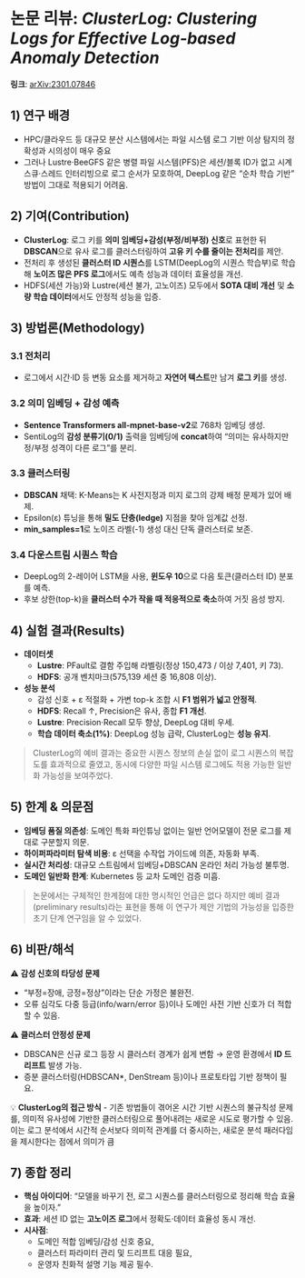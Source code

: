 # 논문 리뷰: _ClusterLog: Clustering Logs for Effective Log-based Anomaly Detection_

**링크**: [arXiv:2301.07846](https://arxiv.org/abs/2301.07846)

## 1) 연구 배경

- HPC/클라우드 등 대규모 분산 시스템에서는 파일 시스템 로그 기반 이상 탐지의 정확성과 시의성이 매우 중요
- 그러나 Lustre·BeeGFS 같은 병렬 파일 시스템(PFS)은 세션/블록 ID가 없고 시계 스큐·스레드 인터리빙으로 로그 순서가 모호하여, DeepLog 같은 “순차 학습 기반” 방법이 그대로 적용되기 어려움.

## 2) 기여(Contribution)

- **ClusterLog**: 로그 키를 **의미 임베딩+감성(부정/비부정) 신호**로 표현한 뒤 **DBSCAN**으로 유사 로그를 클러스터링하여 **고유 키 수를 줄이는 전처리**를 제안.
- 전처리 후 생성된 **클러스터 ID 시퀀스**를 LSTM(DeepLog의 시퀀스 학습부)로 학습해 **노이즈 많은 PFS 로그**에서도 예측 성능과 데이터 효율성을 개선.
- HDFS(세션 가능)와 Lustre(세션 불가, 고노이즈) 모두에서 **SOTA 대비 개선** 및 **소량 학습 데이터**에서도 안정적 성능을 입증.

## 3) 방법론(Methodology)

### 3.1 전처리

- 로그에서 시간·ID 등 변동 요소를 제거하고 **자연어 텍스트**만 남겨 **로그 키**를 생성.

### 3.2 의미 임베딩 + 감성 예측

- **Sentence Transformers all-mpnet-base-v2**로 768차 임베딩 생성.
- SentiLog의 **감성 분류기(0/1)** 출력을 임베딩에 **concat**하여 “의미는 유사하지만 정/부정 성격이 다른 로그”를 분리.

### 3.3 클러스터링

- **DBSCAN** 채택: K-Means는 K 사전지정과 미지 로그의 강제 배정 문제가 있어 배제.
- Epsilon(ε) 튜닝을 통해 **밀도 단층(ledge)** 지점을 찾아 임계값 선정.
- **min_samples=1**로 노이즈 라벨(-1) 생성 대신 단독 클러스터로 보존.

### 3.4 다운스트림 시퀀스 학습

- DeepLog의 2-레이어 LSTM을 사용, **윈도우 10**으로 다음 토큰(클러스터 ID) 분포를 예측.
- 후보 상한(top-k)을 **클러스터 수가 작을 때 적응적으로 축소**하여 거짓 음성 방지.

## 4) 실험 결과(Results)

- **데이터셋**
  - **Lustre**: PFault로 결함 주입해 라벨링(정상 150,473 / 이상 7,401, 키 73).
  - **HDFS**: 공개 벤치마크(575,139 세션 중 16,808 이상).
- **성능 분석**
  - 감성 신호 + ε 적절화 + 가변 top-k 조합 시 **F1 범위가 넓고 안정적**.
  - **HDFS**: Recall ↑, Precision은 유사, 종합 **F1 개선**.
  - **Lustre**: Precision·Recall 모두 향상, DeepLog 대비 우세.
  - **학습 데이터 축소(1%)**: DeepLog 성능 급락, ClusterLog는 **성능 유지**.

> ClusterLog의 예비 결과는 중요한 시퀀스 정보의 손실 없이 로그 시퀀스의 복잡도를 효과적으로 줄였고, 동시에 다양한 파일 시스템 로그에도 적용 가능한 일반화 가능성을 보여주었다.

## 5) 한계 & 의문점

- **임베딩 품질 의존성**: 도메인 특화 파인튜닝 없이는 일반 언어모델이 전문 로그를 제대로 구분할지 의문.
- **하이퍼파라미터 탐색 비용**: ε 선택을 수작업 가이드에 의존, 자동화 부족.
- **실시간 처리성**: 대규모 스트림에서 임베딩+DBSCAN 온라인 처리 가능성 불투명.
- **도메인 일반화 한계**: Kubernetes 등 교차 도메인 검증 미흡.

> 논문에서는 구체적인 한계점에 대한 명시적인 언급은 없다 하지만 예비 결과(preliminary results)라는 표현을 통해 이 연구가 제안 기법의 가능성을 입증한 초기 단계 연구임을 알 수 있었다.

## 6) 비판/해석

⚠️ **감성 신호의 타당성 문제**

- “부정=장애, 긍정=정상”이라는 단순 가정은 불완전.
- 오류 심각도 다중 등급(info/warn/error 등)이나 도메인 사전 기반 신호가 더 적합할 수 있음.

⚠️ **클러스터 안정성 문제**

- DBSCAN은 신규 로그 등장 시 클러스터 경계가 쉽게 변함 → 운영 환경에서 **ID 드리프트** 발생 가능.
- 증분 클러스터링(HDBSCAN\*, DenStream 등)이나 프로토타입 기반 정책이 필요.

💡 **ClusterLog의 접근 방식** - 기존 방법들이 겪어온 시간 기반 시퀀스의 불규칙성 문제를, 의미적 유사성에 기반한 클러스터링으로 풀어내려는 새로운 시도로 평가할 수 있음. 이는 로그 분석에서 시간적 순서보다 의미적 관계를 더 중시하는, 새로운 분석 패러다임을 제시한다는 점에서 의미가 큼

## 7) 종합 정리

- **핵심 아이디어**: “모델을 바꾸기 전, 로그 시퀀스를 클러스터링으로 정리해 학습 효율을 높이자.”
- **효과**: 세션 ID 없는 **고노이즈 로그**에서 정확도·데이터 효율성 동시 개선.
- **시사점**:
  - 도메인 적합 임베딩/감성 신호 중요,
  - 클러스터 파라미터 관리 및 드리프트 대응 필요,
  - 운영자 친화적 설명 기능 제공 필수.
